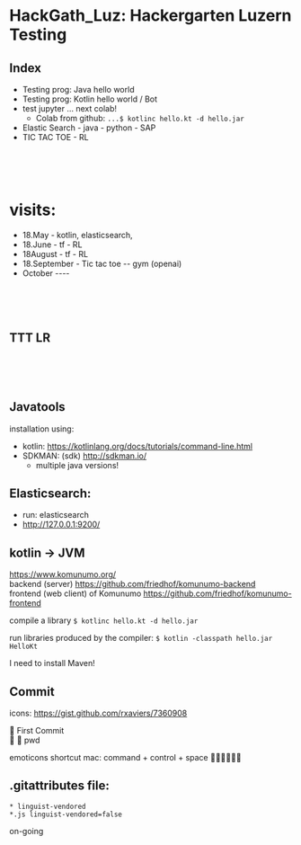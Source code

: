 # HackGath_Luz: Hackergarten Luzern Testing

## Index 
* Testing prog: Java hello world 
* Testing prog: Kotlin hello world / Bot
* test jupyter ... next colab! 
    * Colab from github: ```...$ kotlinc hello.kt -d hello.jar```
* Elastic Search - java - python - SAP 
* TIC TAC TOE - RL 

<br><br><br>

# visits: 
   * 18.May - kotlin, elasticsearch,  
   * 18.June - tf - RL 
   * 18August - tf - RL 
   * 18.September - Tic tac toe -- gym  (openai)
   * October ---- 

<br><br><br>

## TTT LR 


<br><br><br>

## Javatools 
installation using: 
* kotlin: https://kotlinlang.org/docs/tutorials/command-line.html
* SDKMAN: (sdk) http://sdkman.io/
    * multiple java versions! 


## Elasticsearch: 
* run: elasticsearch 
* http://127.0.0.1:9200/ 

## kotlin -> JVM 
https://www.komunumo.org/ <br>
backend (server) https://github.com/friedhof/komunumo-backend<br>
frontend (web client) of Komunumo https://github.com/friedhof/komunumo-frontend <br>

compile a library 
```$ kotlinc hello.kt -d hello.jar```

run libraries produced by the compiler: 
```$ kotlin -classpath hello.jar HelloKt ```


I need to install Maven!


## Commit 
icons: https://gist.github.com/rxaviers/7360908 <br>

🎉 First Commit <br> 
👮 :cop: pwd

emoticons shortcut mac: command + control + space 
🤪😬😬😬😬😬


## .gitattributes file:
    * linguist-vendored
    *.js linguist-vendored=false

on-going 

